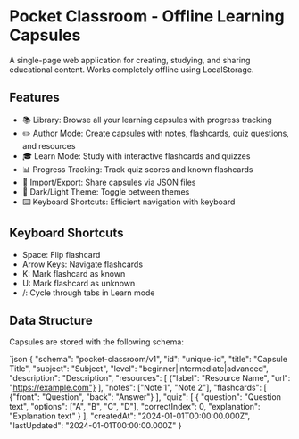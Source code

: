 # Pocket Classroom - Offline Learning Capsules

A single-page web application for creating, studying, and sharing educational content. Works completely offline using LocalStorage.

## Features

- 📚 Library: Browse all your learning capsules with progress tracking
- ✏️ Author Mode: Create capsules with notes, flashcards, quiz questions, and resources
- 🎓 Learn Mode: Study with interactive flashcards and quizzes
- 📊 Progress Tracking: Track quiz scores and known flashcards
- 💾 Import/Export: Share capsules via JSON files
- 🌙 Dark/Light Theme: Toggle between themes
- ⌨️ Keyboard Shortcuts: Efficient navigation with keyboard

## Keyboard Shortcuts

- Space: Flip flashcard
- Arrow Keys: Navigate flashcards
- K: Mark flashcard as known
- U: Mark flashcard as unknown
- /: Cycle through tabs in Learn mode

## Data Structure

Capsules are stored with the following schema:

`json
{
  "schema": "pocket-classroom/v1",
  "id": "unique-id",
  "title": "Capsule Title",
  "subject": "Subject",
  "level": "beginner|intermediate|advanced",
  "description": "Description",
  "resources": [
    {"label": "Resource Name", "url": "https://example.com"}
  ],
  "notes": ["Note 1", "Note 2"],
  "flashcards": [
    {"front": "Question", "back": "Answer"}
  ],
  "quiz": [
    {
      "question": "Question text",
      "options": ["A", "B", "C", "D"],
      "correctIndex": 0,
      "explanation": "Explanation text"
    }
  ],
  "createdAt": "2024-01-01T00:00:00.000Z",
  "lastUpdated": "2024-01-01T00:00:00.000Z"
}